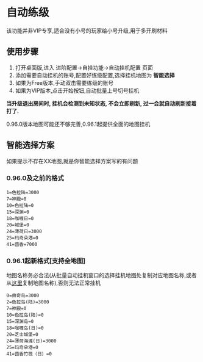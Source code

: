 # 自动练级

该功能并非VIP专享,适合没有小号的玩家给小号升级,用于多开刷材料

## 使用步骤

1. 打开桌面版,进入 进阶配置->自挂功能->自动挂机配置 页面
2. 添加需要自动挂机的账号,配置好练级配置,选择挂机地图为 **智能选择**
3. 如果为Free版本,手动双击需要练级的账号
4. 如果为VIP版本,点击开始按钮,自动批量上号切号挂机

**当升级退出房间时, 挂机会检测到未知状态, 不会立即刷新, 过一会就自动刷新接着打了.**


0.96.0版本地图可能还不够完善,0.96.1起提供全面的地图挂机

## 智能选择方案

如果提示不存在XX地图,就是你智能选择方案写的有问题

### 0.96.0及之前的格式

```
1=色拉陆=3000
7=神殿=0
10=色拉陆=0
15=深渊=0
18=咖喱日=0
20=城堡=0
24=薄荷日=3000
25=玛奇朵港=0
41=茴香=7000
```

### 0.96.1起新格式[支持全地图]

地图名称务必合法(从批量自动挂机窗口的选择挂机地图处复制对应地图名称,或者从[这里](https://ini.msdzls.rainysnow.com/map.ini)复制地图名称),否则无法正常挂机

```
0=曲奇岛=3000
2=色拉岛(陆)=3000
7=神殿=0
10=色拉岛(陆)=0
15=深渊岛=0
18=咖喱岛(日)=0
20=芝士城堡=0
24=薄荷海滩(日)=3000
25=玛奇朵港=0
41=茴香竹筏（日）=0
```